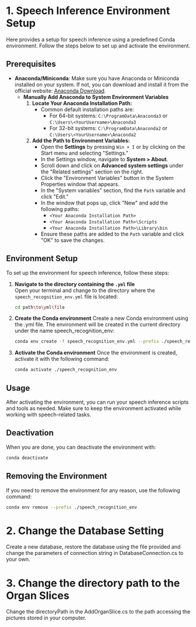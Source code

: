 # 1. Speech Inference Environment Setup

Here provides a setup for speech inference using a predefined Conda environment. Follow the steps below to set up and activate the environment.

## Prerequisites

- **Anaconda/Miniconda**: Make sure you have Anaconda or Miniconda installed on your system. If not, you can download and install it from the official website: [Anaconda Download](https://www.anaconda.com/download/success).
  - **Manually Add Anaconda to System Environment Variables**
    1. **Locate Your Anaconda Installation Path:**
       - Common default installation paths are:
         - For 64-bit systems: `C:\ProgramData\Anaconda3` or `C:\Users\<YourUsername>\Anaconda3`
         - For 32-bit systems: `C:\ProgramData\Anaconda2` or `C:\Users\<YourUsername>\Anaconda2`
    2. **Add the Path to Environment Variables:**
       - Open the **Settings** by pressing `Win + I` or by clicking on the Start menu and selecting "Settings."
       - In the Settings window, navigate to **System > About**.
       - Scroll down and click on **Advanced system settings** under the "Related settings" section on the right.
       - Click the "Environment Variables" button in the System Properties window that appears.
       - In the "System variables" section, find the `Path` variable and click "Edit."
       - In the window that pops up, click "New" and add the following paths:
         - `<Your Anaconda Installation Path>`
         - `<Your Anaconda Installation Path>\Scripts`
         - `<Your Anaconda Installation Path>\Library\bin`
       - Ensure these paths are added to the `Path` variable and click "OK" to save the changes.


## Environment Setup

To set up the environment for speech inference, follow these steps:

1. **Navigate to the directory containing the `.yml` file**  
   Open your terminal and change to the directory where the `speech_recognition_env.yml` file is located:

   ```bash
   cd path\to\yml\file
   ```
2. **Create the Conda environment**
   Create a new Conda environment using the .yml file. The environment will be created in the current directory under the name speech_recognition_env:

   ```bash
   conda env create -f speech_recognition_env.yml --prefix ./speech_recognition_env
   ```
3. **Activate the Conda environment**
   Once the environment is created, activate it with the following command:

   ```bash
   conda activate ./speech_recognition_env
   ```
## Usage
After activating the environment, you can run your speech inference scripts and tools as needed. Make sure to keep the environment activated while working with speech-related tasks.

## Deactivation
When you are done, you can deactivate the environment with:

   ```bash
   conda deactivate
   ```
## Removing the Environment
If you need to remove the environment for any reason, use the following command:
```bash
conda env remove --prefix ./speech_recognition_env
```

# 2. Change the Database Setting

Create a new database, restore the database using the file provided and change the parameters of connection string in DatabaseConnection.cs to your own.

# 3. Change the directory path to the Organ Slices

Change the directoryPath in the AddOrganSlice.cs to the path accessing the pictures stored in your computer.



